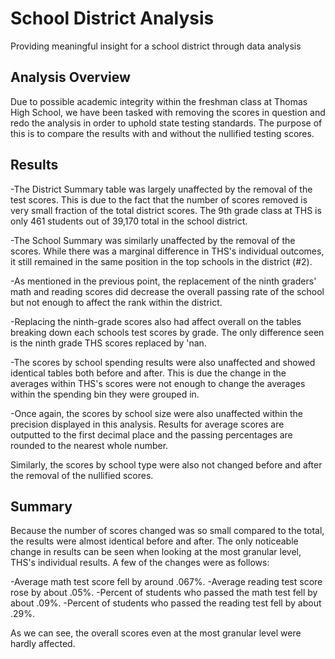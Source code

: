 # School District Analysis

Providing meaningful insight for a school district through data analysis

## Analysis Overview

Due to possible academic integrity within the freshman class at Thomas High School, we have been tasked with removing the scores in question and redo the analysis in order to uphold state testing standards. The purpose of this is to compare the results with and without the nullified testing scores.

## Results

-The District Summary table was largely unaffected by the removal of the test scores. This is due to the fact that the number of scores removed is very small fraction of the total district scores. The 9th grade class at THS is only 461 students out of 39,170 total in the school district. 

-The School Summary was similarly unaffected by the removal of the scores. While there was a marginal difference in THS's individual outcomes, it still remained in the same position in the top schools in the district (#2).

-As mentioned in the previous point, the replacement of the ninth graders' math and reading scores did decrease the overall passing rate of the school but not enough to affect the rank within the district.

-Replacing the ninth-grade scores also had affect overall on the tables breaking down each schools test scores by grade. The only difference seen is the ninth grade THS scores replaced by 'nan.

-The scores by school spending results were also unaffected and showed identical tables both before and after. This is due the change in the averages within THS's scores were not enough to change the averages within the spending bin they were grouped in.

-Once again, the scores by school size were also unaffected within the precision displayed in this analysis. Results for average scores are outputted to the first decimal place and the passing percentages are rounded to the nearest whole number.

Similarly, the scores by school type were also not changed before and after the removal of the nullified scores.

## Summary

Because the number of scores changed was so small compared to the total, the results were almost identical before and after. The only noticeable change in results can be seen when looking at the most granular level, THS's individual results. A few of the changes were as follows:

-Average math test score fell by around .067%.
-Average reading test score rose by about .05%.
-Percent of students who passed the math test fell by about .09%.
-Percent of students who passed the reading test fell by about .29%.

As we can see, the overall scores even at the most granular level were hardly affected.